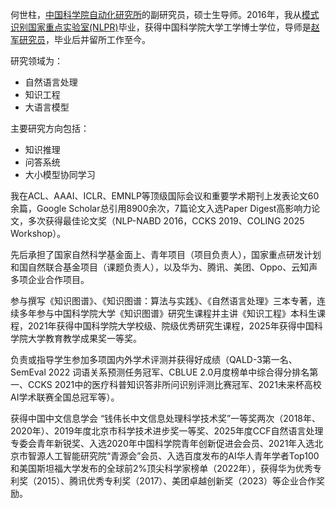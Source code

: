 

何世柱，<a href="http://www.ia.ac.cn/">中国科学院自动化研究所</a>的副研究员，硕士生导师。2016年，我从<a href="http://www.nlpr.ia.ac.cn/">模式识别国家重点实验室(NLPR)</a>毕业，获得中国科学院大学工学博士学位，导师是<a href="http://www.nlpr.ia.ac.cn/cip/jzhao.htm">赵军研究员</a>，毕业后并留所工作至今。


研究领域为：
- 自然语言处理
- 知识工程
- 大语言模型

主要研究方向包括：
- 知识推理
- 问答系统
- 大小模型协同学习

我在ACL、AAAI、ICLR、EMNLP等顶级国际会议和重要学术期刊上发表论文60余篇，Google Scholar总引用8900余次，7篇论文入选Paper Digest高影响力论文，多次获得最佳论文奖（NLP-NABD 2016，CCKS 2019、COLING 2025 Workshop）。


先后承担了国家自然科学基金面上、青年项目（项目负责人），国家重点研发计划和国自然联合基金项目（课题负责人），以及华为、腾讯、美团、Oppo、云知声多项企业合作项目。

参与撰写《知识图谱》、《知识图谱：算法与实践》、《自然语言处理》三本专著，连续多年参与中国科学院大学《知识图谱》研究生课程并主讲《知识工程》本科生课程，2021年获得中国科学院大学校级、院级优秀研究生课程，2025年获得中国科学院大学教育教学成果奖一等奖。

负责或指导学生参加多项国内外学术评测并获得好成绩（QALD-3第一名、SemEval 2022 词语关系预测任务冠军、CBLUE 2.0月度榜单中综合得分排名第一、CCKS 2021中的医疗科普知识答非所问识别评测比赛冠军、2021未来杯高校AI学术联赛全国总冠军等）。

获得中国中文信息学会 “钱伟长中文信息处理科学技术奖”一等奖两次（2018年、2020年）、2019年度北京市科学技术进步奖一等奖、2025年度CCF自然语言处理专委会青年新锐奖、入选2020年中国科学院青年创新促进会会员、2021年入选北京市智源人工智能研究院“青源会”会员、入选百度发布的AI华人青年学者Top100和美国斯坦福大学发布的全球前2%顶尖科学家榜单（2022年），获得华为优秀专利奖（2015）、腾讯优秀专利奖（2017）、美团卓越创新奖（2023）等企业合作奖励。



